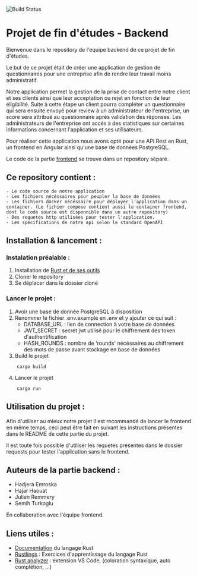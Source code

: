 ![Build Status](https://github.com/julien-remmery-vinci/bloc3-PFE-backend/actions/workflows/rust.yml/badge.svg)
# Projet de fin d'études - Backend

Bienvenue dans le repository de l'equipe backend de ce projet de fin d'études.

Le but de ce projet était de créer une application de gestion de questionnaires pour une entreprise afin de rendre leur travail moins administratif. 

Notre application permet la gestion de la prise de contact entre notre client et ses clients ainsi que leur acceptation ou rejet en fonction de leur éligibilité. Suite à cette étape un client pourra compléter un questionnaire qui sera ensuite envoyé pour review à un administrateur de l'entreprise, un score sera attribué au questionnaire après validation des réponses. Les administrateurs de l'entreprise ont accés à des statistiques sur certaines informations concernant l'application et ses utilisateurs.

Pour réaliser cette application nous avons opté pour une API Rest en Rust, un frontend en Angular ainsi qu'une base de données PostgreSQL.

Le code de la partie [frontend](https://github.com/julien-remmery-vinci/bloc3-PFE-frontend) se trouve dans un repository séparé.

## Ce repository contient :
    - Le code source de notre application
    - Les fichiers nécéssaires pour peupler la base de données
    - Les fichiers docker nécéssaire pour déployer l'application dans un container. (Le fichier compose contient aussi le container frontend, dont le code source est disponnible dans un autre repository)
    - Des requetes http utilisées pour tester l'application.
    - Les spécifications de notre api selon le standard OpenAPI

## Installation & lancement :

### Instalation préalable :
1. Installation de [Rust et de ses outils](https://www.rust-lang.org/fr/tools/install)
1. Cloner le repository
2. Se déplacer dans le dossier cloné

### Lancer le projet :
1. Avoir une base de donnée PostgreSQL à disposition
2. Renommer le fichier .env.example en .env et y ajouter ce qui suit :
    - DATABASE_URL : lien de connection à votre base de données
    - JWT_SECRET : secret jwt utilisé pour le chiffrement des token d'authentification
    - HASH_ROUNDS : nombre de 'rounds' nécéssaires au chiffrement des mots de passe avant stockage en base de données
3. Build le projet
```console
    cargo build
``` 
4. Lancer le projet
```console
    cargo run
``` 

## Utilisation du projet :
Afin d'utiliser au mieux notre projet il est recommandé de lancer le frontend en même temps, ceci peut être fait en suivant les instructions présentes dans le README de cette partie du projet.

Il est toute fois possible d'utiliser les requetes présentes dans le dossier requests pour tester l'application sans le frontend.

## Auteurs de la partie backend :
- Hadjera Emroska
- Hajar Haouat
- Julien Remmery
- Semih Turkoglu

En collaboration avec l'équipe frontend.

## Liens utiles :

- [Documentation](https://doc.rust-lang.org/book/) du langage Rust
- [Rustlings](https://github.com/rust-lang/rustlings) : Exercices d'apprentissage du langage Rust
- [Rust analyzer](https://code.visualstudio.com/docs/languages/rust) : extension VS Code, (coloration syntaxique, auto complétion, ...)